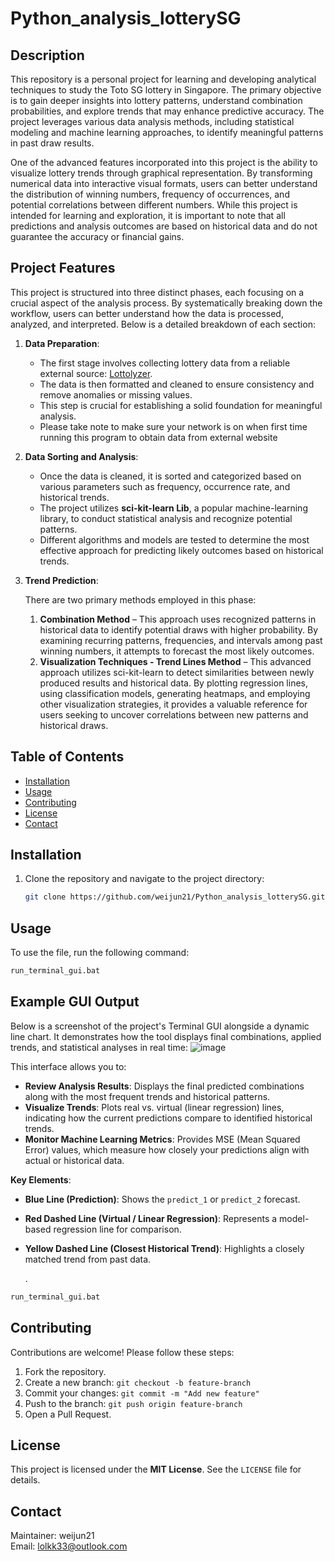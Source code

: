 # Python_analysis_lotterySG






## Description

This repository is a personal project for learning and developing analytical techniques to study the Toto SG lottery in Singapore. The primary objective is to gain deeper insights into lottery patterns, understand combination probabilities, and explore trends that may enhance predictive accuracy. The project leverages various data analysis methods, including statistical modeling and machine learning approaches, to identify meaningful patterns in past draw results.

One of the advanced features incorporated into this project is the ability to visualize lottery trends through graphical representation. By transforming numerical data into interactive visual formats, users can better understand the distribution of winning numbers, frequency of occurrences, and potential correlations between different numbers. While this project is intended for learning and exploration, it is important to note that all predictions and analysis outcomes are based on historical data and do not guarantee the accuracy or financial gains.

## Project Features

This project is structured into three distinct phases, each focusing on a crucial aspect of the analysis process. By systematically breaking down the workflow, users can better understand how the data is processed, analyzed, and interpreted. Below is a detailed breakdown of each section:

1. **Data Preparation**:

   - The first stage involves collecting lottery data from a reliable external source: [Lottolyzer](https://en.lottolyzer.com/history/singapore/toto/page/1/per-page/50/summary-view).
   - The data is then formatted and cleaned to ensure consistency and remove anomalies or missing values.
   - This step is crucial for establishing a solid foundation for meaningful analysis.
   - Please take note to make sure your network is on when first time running this program to obtain data from external website

2. **Data Sorting and Analysis**:

   - Once the data is cleaned, it is sorted and categorized based on various parameters such as frequency, occurrence rate, and historical trends.
   - The project utilizes **sci-kit-learn Lib**, a popular machine-learning library, to conduct statistical analysis and recognize potential patterns.
   - Different algorithms and models are tested to determine the most effective approach for predicting likely outcomes based on historical trends.

3. **Trend Prediction**:

   There are two primary methods employed in this phase:

   1. **Combination Method** – This approach uses recognized patterns in historical data to identify potential draws with higher probability. By examining recurring patterns, frequencies, and intervals among past winning numbers, it attempts to forecast the most likely outcomes.
   2. **Visualization Techniques - Trend Lines Method** – This advanced approach utilizes sci-kit-learn to detect similarities between newly produced results and historical data. By plotting regression lines, using classification models, generating heatmaps, and employing other visualization strategies, it provides a valuable reference for users seeking to uncover correlations between new patterns and historical draws.



## Table of Contents

- [Installation](#installation)
- [Usage](#usage)
- [Contributing](#contributing)
- [License](#license)
- [Contact](#contact)

## Installation

1. Clone the repository and navigate to the project directory:

   ```sh
   git clone https://github.com/weijun21/Python_analysis_lotterySG.git && cd Python_analysis_lotterySG
   ```

## Usage

To use the file, run the following command:

```sh
run_terminal_gui.bat
```

## Example GUI Output

Below is a screenshot of the project's Terminal GUI alongside a dynamic line chart. It demonstrates how the tool displays final combinations, applied trends, and statistical analyses in real time:
![image](https://github.com/user-attachments/assets/28339981-7071-4772-aeb0-7cccdb7952c0)



This interface allows you to:

- **Review Analysis Results**: Displays the final predicted combinations along with the most frequent trends and historical patterns.
- **Visualize Trends**: Plots real vs. virtual (linear regression) lines, indicating how the current predictions compare to identified historical trends.
- **Monitor Machine Learning Metrics**: Provides MSE (Mean Squared Error) values, which measure how closely your predictions align with actual or historical data.

**Key Elements**:

- **Blue Line (Prediction)**: Shows the `predict_1` or `predict_2` forecast.
- **Red Dashed Line (Virtual / Linear Regression)**: Represents a model-based regression line for comparison.
- **Yellow Dashed Line (Closest Historical Trend)**: Highlights a closely matched trend from past data.

  .

```sh
run_terminal_gui.bat
```

## Contributing

Contributions are welcome! Please follow these steps:

1. Fork the repository.
2. Create a new branch: `git checkout -b feature-branch`
3. Commit your changes: `git commit -m "Add new feature"`
4. Push to the branch: `git push origin feature-branch`
5. Open a Pull Request.

## License

This project is licensed under the **MIT License**. See the `LICENSE` file for details.

## Contact

Maintainer: weijun21\
Email: [lolkk33@outlook.com](mailto\:lolkk33@outlook.com)

